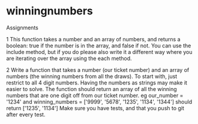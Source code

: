 # winningnumbers
Assignments

1 This function takes a number and an array of numbers, and returns a boolean: true if the number is in the array, and false if not.
You can use the include method, but if you do please also write it a different way where you are iterating over the array using the each method.

2 Write a function that takes a number (our ticket number) and an array of numbers (the winning numbers from all the draws). To start with, just restrict to all 4 digit numbers. Having the numbers as strings may make it easier to solve. The function should return an array of all the winning numbers that are one digit off from our ticket number.
eg our_number = '1234' and winning_numbers = ['9999', '5678', '1235', '1134', '1344'] should return ['1235', '1134']
Make sure you have tests, and that you push to git after every test.
